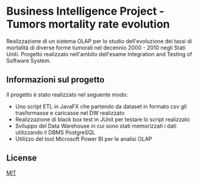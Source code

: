 # Business Intelligence Project - Tumors mortality rate evolution
Realizzazione di un sistema OLAP per lo studio dell'evoluzione dei tassi di mortalità di diverse forme tumorali nel decennio 2000 - 2010 negli Stati Uniti. 
Progetto realizzato nell'ambito dell'esame Integration and Testing of Software System.

## Informazioni sul progetto
Il progetto è stato realizzato nel seguente modo:
* Uno script ETL in JavaFX che partendo da dataset in formato csv gli trasformasse e caricasse nel DW realizzato
* Realizzazione di black box test in JUnit per testare lo script realizzato
* Sviluppo del Data Warehouse in cui sono stati memorizzati i dati utilizzando il DBMS PostgreSQL
* Utilizzo del tool Microsoft Power BI per le analisi OLAP

## License
[MIT](https://choosealicense.com/licenses/mit/)